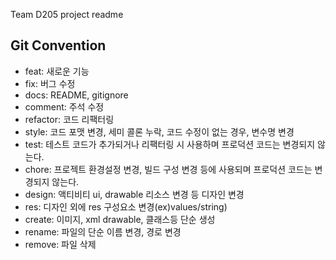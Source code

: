 Team D205 project readme


## Git Convention
- feat: 새로운 기능
- fix: 버그 수정
- docs: README, gitignore
- comment: 주석 수정
- refactor: 코드 리팩터링
- style: 코드 포맷 변경, 세미 콜론 누락, 코드 수정이 없는 경우, 변수명 변경
- test: 테스트 코드가 추가되거나 리팩터링 시 사용하며 프로덕션 코드는 변경되지 않는다.
- chore: 프로젝트 환경설정 변경, 빌드 구성 변경 등에 사용되며 프로덕션 코드는 변경되지 않는다.
- design: 액티비티 ui, drawable 리소스 변경 등 디자인 변경
- res: 디자인 외에 res 구성요소 변경(ex)values/string)
- create: 이미지, xml drawable, 클래스등 단순 생성
- rename: 파일의 단순 이름 변경, 경로 변경
- remove: 파일 삭제
